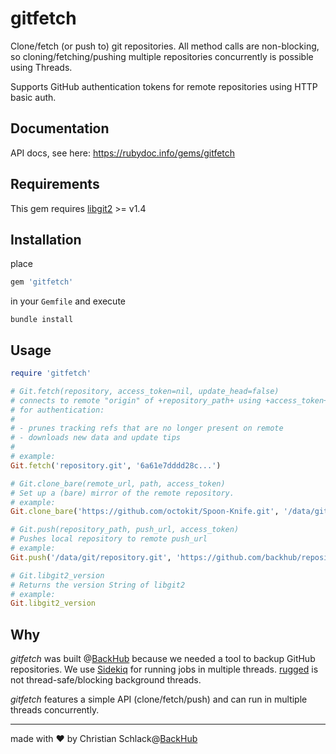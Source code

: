# gitfetch

Clone/fetch (or push to) git repositories.
All method calls are non-blocking, so cloning/fetching/pushing multiple
repositories concurrently is possible using Threads.

Supports GitHub authentication tokens for remote repositories using HTTP basic auth.

## Documentation

API docs, see here: https://rubydoc.info/gems/gitfetch

## Requirements

This gem requires [libgit2](http://libgit2.org) >= v1.4

## Installation

place

```ruby
gem 'gitfetch'
```

in your `Gemfile` and execute

```
bundle install
```

## Usage

```ruby
require 'gitfetch'

# Git.fetch(repository, access_token=nil, update_head=false)
# connects to remote "origin" of +repository_path+ using +access_token+
# for authentication:
#
# - prunes tracking refs that are no longer present on remote
# - downloads new data and update tips
#
# example:
Git.fetch('repository.git', '6a61e7dddd28c...')

# Git.clone_bare(remote_url, path, access_token)
# Set up a (bare) mirror of the remote repository.
# example:
Git.clone_bare('https://github.com/octokit/Spoon-Knife.git', '/data/git/Spoon-Knife.git', '6a61e7dddd28c...')

# Git.push(repository_path, push_url, access_token)
# Pushes local repository to remote push_url
# example:
Git.push('/data/git/repository.git', 'https://github.com/backhub/repository.git', '6a61e7dddd28c...')

# Git.libgit2_version
# Returns the version String of libgit2
# example:
Git.libgit2_version
```

## Why

*gitfetch* was built @[BackHub](https://backhub.co) because we needed a tool to backup GitHub
repositories. We use [Sidekiq](https://sidekiq.org) for running jobs in multiple threads.
[rugged](https://github.com/libgit2/rugged) is not thread-safe/blocking background threads.

*gitfetch* features a simple API (clone/fetch/push) and can run in multiple threads concurrently.

---
made with :heart: by Christian Schlack@[BackHub](https://backhub.co)
